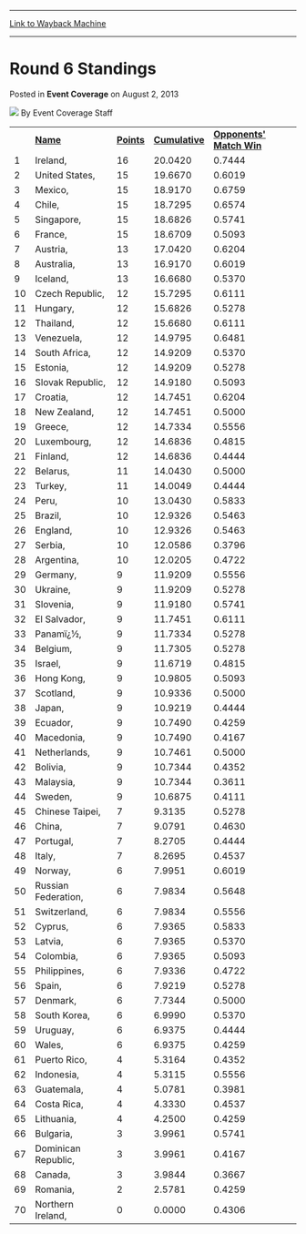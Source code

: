 
---
[Link to Wayback Machine](https://web.archive.org/web/20220519101419/https://magic.wizards.com/en/articles/archive/event-coverage/round-6-standings-2013-08-02)

[_metadata_:author]:- "Event Coverage Staff"
[_metadata_:description]:- "Name Points Cumulative Opponents' Match Win 1 Ireland, 16 20.0420 0.7444 2 United States, 15 19.6670 0.6019 3 Mexico, 15 18.9170 0.6759 4 Chile, 15 18.7295 0.6574 5 Singapore, 15 18.6826 0.5741 6 France, 15 18.6709 0.5093 7 Austria, 13 17.0420 0.6204 8 Australia, 13 16.9170 0.6019 9 Iceland, 13 16.6680 0.5370 10 Czech Republic, 12 15.7295 0.6111 11 Hungary, 12 15.6826 0.5278"
[_metadata_:generator]:- "Drupal 7 (http://drupal.org)"
[_metadata_:node]:- "315532"
[_metadata_:publish_date]:- "2013-08-02"
[_metadata_:source]:- "div-main-content"
[_metadata_:title]:- "Round 6 Standings"
[_metadata_:wayback_capture_timestamp]:- "2022-05-19 10:14:19"
[_metadata_:wayback_raw_url]:- "https://web.archive.org/web/20220519101419id_/https://magic.wizards.com/en/articles/archive/event-coverage/round-6-standings-2013-08-02"
[_metadata_:wayback_url]:- "https://magic.wizards.com/en/articles/archive/event-coverage/round-6-standings-2013-08-02"
---


Round 6 Standings
=================



 Posted in **Event Coverage**
 on August 2, 2013 






![](https://media.magic.wizards.com/styles/auth_small/public/images/person/authorpic_EventCoverageStaff.jpg)
By Event Coverage Staff













|  |  |  |  |  |
| --- | --- | --- | --- | --- |
|  | [**Name**](http://archive.wizards.com/Magic/magazine/article.aspx?x=mtg/daily/eventcoverage/wmc13/stand6&tablesort=2)  | [**Points**](http://archive.wizards.com/Magic/magazine/article.aspx?x=mtg/daily/eventcoverage/wmc13/stand6&tablesort=3)  | [**Cumulative**](http://archive.wizards.com/Magic/magazine/article.aspx?x=mtg/daily/eventcoverage/wmc13/stand6&tablesort=4)  | [**Opponents' Match Win**](http://archive.wizards.com/Magic/magazine/article.aspx?x=mtg/daily/eventcoverage/wmc13/stand6&tablesort=5)  |
| 1 | Ireland, | 16 | 20.0420 | 0.7444 |
| 2 | United States, | 15 | 19.6670 | 0.6019 |
| 3 | Mexico, | 15 | 18.9170 | 0.6759 |
| 4 | Chile, | 15 | 18.7295 | 0.6574 |
| 5 | Singapore, | 15 | 18.6826 | 0.5741 |
| 6 | France, | 15 | 18.6709 | 0.5093 |
| 7 | Austria, | 13 | 17.0420 | 0.6204 |
| 8 | Australia, | 13 | 16.9170 | 0.6019 |
| 9 | Iceland, | 13 | 16.6680 | 0.5370 |
| 10 | Czech Republic, | 12 | 15.7295 | 0.6111 |
| 11 | Hungary, | 12 | 15.6826 | 0.5278 |
| 12 | Thailand, | 12 | 15.6680 | 0.6111 |
| 13 | Venezuela, | 12 | 14.9795 | 0.6481 |
| 14 | South Africa, | 12 | 14.9209 | 0.5370 |
| 15 | Estonia, | 12 | 14.9209 | 0.5278 |
| 16 | Slovak Republic, | 12 | 14.9180 | 0.5093 |
| 17 | Croatia, | 12 | 14.7451 | 0.6204 |
| 18 | New Zealand, | 12 | 14.7451 | 0.5000 |
| 19 | Greece, | 12 | 14.7334 | 0.5556 |
| 20 | Luxembourg, | 12 | 14.6836 | 0.4815 |
| 21 | Finland, | 12 | 14.6836 | 0.4444 |
| 22 | Belarus, | 11 | 14.0430 | 0.5000 |
| 23 | Turkey, | 11 | 14.0049 | 0.4444 |
| 24 | Peru, | 10 | 13.0430 | 0.5833 |
| 25 | Brazil, | 10 | 12.9326 | 0.5463 |
| 26 | England, | 10 | 12.9326 | 0.5463 |
| 27 | Serbia, | 10 | 12.0586 | 0.3796 |
| 28 | Argentina, | 10 | 12.0205 | 0.4722 |
| 29 | Germany, | 9 | 11.9209 | 0.5556 |
| 30 | Ukraine, | 9 | 11.9209 | 0.5278 |
| 31 | Slovenia, | 9 | 11.9180 | 0.5741 |
| 32 | El Salvador, | 9 | 11.7451 | 0.6111 |
| 33 | Panamï¿½, | 9 | 11.7334 | 0.5278 |
| 34 | Belgium, | 9 | 11.7305 | 0.5278 |
| 35 | Israel, | 9 | 11.6719 | 0.4815 |
| 36 | Hong Kong, | 9 | 10.9805 | 0.5093 |
| 37 | Scotland, | 9 | 10.9336 | 0.5000 |
| 38 | Japan, | 9 | 10.9219 | 0.4444 |
| 39 | Ecuador, | 9 | 10.7490 | 0.4259 |
| 40 | Macedonia, | 9 | 10.7490 | 0.4167 |
| 41 | Netherlands, | 9 | 10.7461 | 0.5000 |
| 42 | Bolivia, | 9 | 10.7344 | 0.4352 |
| 43 | Malaysia, | 9 | 10.7344 | 0.3611 |
| 44 | Sweden, | 9 | 10.6875 | 0.4111 |
| 45 | Chinese Taipei, | 7 | 9.3135 | 0.5278 |
| 46 | China, | 7 | 9.0791 | 0.4630 |
| 47 | Portugal, | 7 | 8.2705 | 0.4444 |
| 48 | Italy, | 7 | 8.2695 | 0.4537 |
| 49 | Norway, | 6 | 7.9951 | 0.6019 |
| 50 | Russian Federation, | 6 | 7.9834 | 0.5648 |
| 51 | Switzerland, | 6 | 7.9834 | 0.5556 |
| 52 | Cyprus, | 6 | 7.9365 | 0.5833 |
| 53 | Latvia, | 6 | 7.9365 | 0.5370 |
| 54 | Colombia, | 6 | 7.9365 | 0.5093 |
| 55 | Philippines, | 6 | 7.9336 | 0.4722 |
| 56 | Spain, | 6 | 7.9219 | 0.5278 |
| 57 | Denmark, | 6 | 7.7344 | 0.5000 |
| 58 | South Korea, | 6 | 6.9990 | 0.5370 |
| 59 | Uruguay, | 6 | 6.9375 | 0.4444 |
| 60 | Wales, | 6 | 6.9375 | 0.4259 |
| 61 | Puerto Rico, | 4 | 5.3164 | 0.4352 |
| 62 | Indonesia, | 4 | 5.3115 | 0.5556 |
| 63 | Guatemala, | 4 | 5.0781 | 0.3981 |
| 64 | Costa Rica, | 4 | 4.3330 | 0.4537 |
| 65 | Lithuania, | 4 | 4.2500 | 0.4259 |
| 66 | Bulgaria, | 3 | 3.9961 | 0.5741 |
| 67 | Dominican Republic, | 3 | 3.9961 | 0.4167 |
| 68 | Canada, | 3 | 3.9844 | 0.3667 |
| 69 | Romania, | 2 | 2.5781 | 0.4259 |
| 70 | Northern Ireland, | 0 | 0.0000 | 0.4306 |







